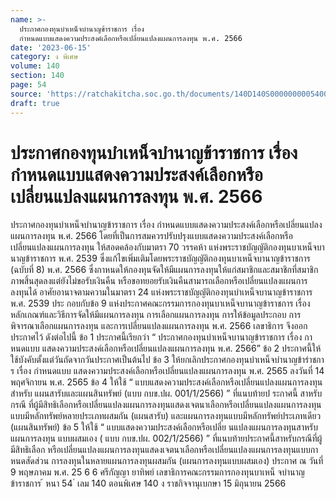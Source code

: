 ```yaml
---
name: >-
  ประกาศกองทุนบำเหน็จบำนาญข้าราชการ เรื่อง
  กำหนดแบบแสดงความประสงค์เลือกหรือเปลี่ยนแปลงแผนการลงทุน พ.ศ. 2566
date: '2023-06-15'
category: ง พิเศษ
volume: 140
section: 140
page: 54
source: 'https://ratchakitcha.soc.go.th/documents/140D140S0000000005400.pdf'
draft: true
---
```


# ประกาศกองทุนบำเหน็จบำนาญข้าราชการ เรื่อง กำหนดแบบแสดงความประสงค์เลือกหรือเปลี่ยนแปลงแผนการลงทุน พ.ศ. 2566

ประกาศกองทุนบำเหน็จบำนาญข้าราชการ เรื่อง กำหนดแบบแสดงความประสงค์เลือกหรือเปลี่ยนแปลงแผนการลงทุน พ.ศ. 2566 โดยที่เป็นการสมควรปรับปรุงแบบแสดงความประสงค์เลือกหรือเปลี่ยนแปลงแผนการลงทุน ให้สอดคล้องกับมาตรา 70 วรรคห้า แห่งพระราชบัญญัติกองทุนบาเหน็จบานาญข้าราชการ พ.ศ. 2539 ซึ่งแก้ไขเพิ่มเติมโดยพระราชบัญญัติกองทุนบาเหน็จบานาญข้าราชการ (ฉบับที่ 8) พ.ศ. 2566 ซึ่งกาหนดให้กองทุนจัดให้มีแผนการลงทุนให้แก่สมาชิกและสมาชิกที่สมาชิกภาพสิ้นสุดลงแต่ยังไม่ขอรับเงินคืน หรือขอทยอยรับเงินคืนสามารถเลือกหรือเปลี่ยนแปลงแผนการลงทุนได้ อาศัยอานาจตามความในมาตรา 24 แห่งพระราชบัญญัติกองทุนบำเหน็จบานาญข้าราชการ พ.ศ. 2539 ประ กอบกับข้อ 9 แห่งประกาศคณะกรรมการกองทุนบาเหน็จบานาญข้าราชการ เรื่อง หลักเกณฑ์และวิธีการจัดให้มีแผนการลงทุน การเลือกแผนการลงทุน การให้ข้อมูลประกอบ การพิจารณาเลือกแผนการลงทุน และการเปลี่ยนแปลงแผนการลงทุน พ.ศ. 2566 เลขาธิการ จึงออกประกาศไว้ ดังต่อไปนี้ ข้อ 1 ประกาศนี้เรียกว่า “ ประกาศกองทุนบำเหน็จบานาญข้าราชการ เรื่อง กาหนดแบบ แสดงความประสงค์เลือกหรือเปลี่ยนแปลงแผนการลงทุน พ.ศ. 2566” ข้อ 2 ประกาศนี้ให้ใช้บังคับตั้งแต่วันถัดจากวันประกาศเป็นต้นไป ข้อ 3 ให้ยกเลิกประกาศกองทุนบำเหน็จบำนาญข้ารำชการ เรื่อง กำหนดแบบ แสดงความประสงค์เลือกหรือเปลี่ยนแปลงแผนการลงทุน พ.ศ. 2565 ลงวันที่ 14 พฤศจิกายน พ.ศ. 2565 ข้อ 4 ให้ใช้ “ แบบแสดงความประสงค์เลือกหรือเปลี่ยนแปลงแผนการลงทุนสำหรับ แผนสารับและแผนสินทรัพย์ (แบบ กบข.ปผ. 001/1/2566) ” ที่แนบท้ายป ระกาศนี้ สาหรับกรณี ที่ผู้มีสิทธิเลือกหรือเปลี่ยนแปลงแผนการลงทุนแสดงเจตนาเลือกหรือเปลี่ยนแปลงแผนการลงทุน แบบมีหลักทรัพย์หลายประเภทผสมกัน (แผนสารับ) และแผนการลงทุนแบบมีหลักทรัพย์ประเภทเดียว (แผนสินทรัพย์) ข้อ 5 ให้ใช้ “ แบบแสดงความประสงค์เลือกหรือเปลี่ย นแปลงแผนการลงทุนสาหรับแผนการลงทุน แบบผสมเอง ( แบบ กบข.ปผ. 002/1/2566) ” ที่แนบท้ายประกาศนี้สาหรับกรณีที่ผู้มีสิทธิเลือก หรือเปลี่ยนแปลงแผนการลงทุนแสดงเจตนาเลือกหรือเปลี่ยนแปลงแผนการลงทุนแบบกาหนดสัดส่วน การลงทุนในหลายแผนการลงทุนผสมกัน (แผนการลงทุนแบบผสมเอง) ประกาศ ณ วันที่ 9 พฤษภาคม พ.ศ. 25 6 6 ศรีกัญญา ยาทิพย์ เลขาธิการคณะกรรมการกองทุนบาเหน็ จบำนาญข้าราชการ ้ หนา 54 ่ เลม 140 ตอนพิเศษ 140 ง ราชกิจจานุเบกษา 15 มิถุนายน 2566



